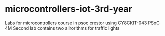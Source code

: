 # microcontrollers-iot-3rd-year
Labs for microcontrollers course in psoc crestor using CY8CKIT-043 PSoC 4M
Second lab contains two allrorithms for traffic lights
